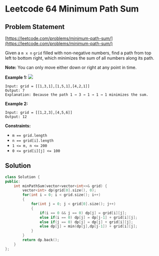 # Leetcode 64 Minimum Path Sum

## Problem Statement

[https://leetcode.com/problems/minimum-path-sum/](https://leetcode.com/problems/minimum-path-sum/)

Given a `m x n` `grid` filled with non-negative numbers, find a path from top left to bottom right, which minimizes the sum of all numbers along its path.

**Note:** You can only move either down or right at any point in time.

**Example 1:** ![](https://assets.leetcode.com/uploads/2020/11/05/minpath.jpg)

```text
Input: grid = [[1,3,1],[1,5,1],[4,2,1]]
Output: 7
Explanation: Because the path 1 → 3 → 1 → 1 → 1 minimizes the sum.
```

**Example 2:**

```text
Input: grid = [[1,2,3],[4,5,6]]
Output: 12
```

**Constraints:**

* `m == grid.length`
* `n == grid[i].length`
* `1 <= m, n <= 200`
* `0 <= grid[i][j] <= 100`

## Solution

```cpp
class Solution {
public:
    int minPathSum(vector<vector<int>>& grid) {
        vector<int> dp(grid[0].size(), 0);
        for(int i = 0; i < grid.size(); i++)
        {
            for(int j = 0; j < grid[0].size(); j++)
            {
                if(i == 0 && j == 0) dp[j] = grid[i][j];
                else if(i == 0) dp[j] = dp[j-1] + grid[i][j];
                else if(j == 0) dp[j] = dp[j] + grid[i][j];
                else dp[j] = min(dp[j],dp[j-1]) + grid[i][j];
            }
        }
        return dp.back();        
    }
};
```

